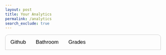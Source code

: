 ```yaml
---
layout: post
title: Your Analytics
permalink: /analytics
search_exclude: true
---
```


<head>
  <link
    rel="stylesheet"
    href="https://cdnjs.cloudflare.com/ajax/libs/animate.css/4.1.1/animate.min.css"
  />
</head>


<style>
    body {
        font-family: Arial;
    }

    /* Style the tab */
    .tab {
        overflow: hidden;
        border: 1px solid #cccccc;
        background-color: transparent;
        border-top-right-radius: 10px;
        border-top-left-radius: 10px;
    }

    /* Style the buttons inside the tab */
    .tab button {
        background-color: inherit;
        float: left;
        border: none;
        outline: none;
        cursor: pointer;
        padding: 14px 16px;
        transition: 0.3s;
        font-size: 17px;
    }

    /* Change background color of buttons on hover */
    .tab button:hover {
        background-color: #5d5d5d !important;
    }

    /* Create an active/current tablink class */
    .tab button.active {
        background-color: #373737 !important;
    }

    /* Style the tab content */
    .tabcontent {
        display: none;
        padding: 6px 12px;
        border: 1px solid #ccc;
        border-bottom-right-radius: 10px;
        border-bottom-left-radius: 10px;
        border-top: none;
    }

    .container {
        display: flex;
        justify-content: left;
        width: 100%;
        max-width: 1200px;
        /* padding: 20px; */
        padding-bottom: 20px;
        padding-top: 20px;
        box-sizing: border-box;
    }

    .profile {
        display: flex;
        align-items: flex-start;
        max-width: 800px;
        width: 100%;
        background-color: #2c3e50;
        padding: 20px;
        border-radius: 10px;
        box-shadow: 0 0 10px rgba(0, 0, 0, 0.1);
    }

    .left-side {
        display: flex;
        flex-direction: column;
        align-items: flex-start;
        margin-right: 20px;
    }

    .avatar {
        border-radius: 50%;
        width: 100px;
        height: 100px;
        margin-bottom: 20px;
    }

    .modal {
        display: none;
        position: fixed;
        z-index: 1;
        left: 0;
        top: 0;
        width: 100%;
        height: 100%;
        overflow: auto;
        background-color: rgba(0, 0, 0, 0.4);
        /* Semi-transparent black background */
        padding-top: 60px;
    }

    .modal-content {
        background-color: #3c4e60;
        /* Same background color as .profile */
        margin: 5% auto;
        padding: 20px;
        border: 1px solid #888888;
        width: 80%;
        border-radius: 10px;
        /* Rounded corners */
        box-shadow: 0 0 10px rgba(255, 0, 0, 0.5);
        /* Red shadow for alert effect */
    }

    .close {
        color: #aaa;
        float: right;
        font-size: 28px;
        font-weight: bold;
    }

    .close:hover,
    .close:focus {
        color: black;
        text-decoration: none;
        cursor: pointer;
    }
</style>

<div class="tab">
    <button class="tablinks" onclick="openTab(event, 'Github')">Github</button>
    <button class="tablinks" onclick="openTab(event, 'Bathroom')">Bathroom</button>
    <button class="tablinks" onclick="openTab(event, 'Grades')">Grades</button>
</div>

<div id="Github" class="tabcontent">
    <h3 style="padding-left: 32px;" class="animate__animated animate__fadeIn">Github</h3>
    <!-- Modal Structure -->
    <div id="dataModal" class="modal">
        <div class="modal-content">
            <span class="close">&times;</span>
            <pre id="modalData"></pre>
        </div>
    </div>
    <!-- Analytics Page -->
    <!-- Analytics Page -->
    <div class="container animate__animated animate__fadeIn">
        <div id="profile" class="profile">
            <div class="left-side">
                <img id="avatar" class="avatar" src="" alt="User Avatar">
                <p id="username"></p>
            </div>
            <div class="details">
                <p id="profile-url"></p>
                <p id="issues-count"></p>
                <p id="prs-count"></p>
                <p id="commits-count"></p>
                <p id="repos-url"></p>
                <p id="public-repos"></p>
                <p id="public-gists"></p>
                <p id="followers"></p>
                <p id="following"></p>
            </div>
        </div>
    </div>
</div>

<!-- Bathroom Tab -->
<div id="Bathroom" class="tabcontent">
    <h3 style="padding-left: 32px;" class="animate__animated animate__fadeIn">Bathroom</h3>
    <div class="container">
        <div class="components">
            <table>
                <thead>
                    <tr>
                        <th>Statistic</th>
                        <th>Value</th>
                    </tr>
                </thead>
                <tbody>
                    <tr>
                        <td>Average Duration (minutes)</td>
                        <td id="avg-duration">placeholder</td>
                    </tr>
                    <tr>
                        <td>Number of Times Gone</td>
                        <td id="num-times">placeholder</td>
                    </tr>
                </tbody>
            </table>
        </div>
    </div>
</div>

<!-- Grades Tab -->
<div id="Grades" class="tabcontent">
    <h3 style="padding-left: 32px;" class="animate__animated animate__fadeIn">Grades</h3>
    <div class="container">
        <div class="components">
            <table id="gradesTable" class="styled-table">
                <thead>
                    <tr>
                        <th>Assignment</th>
                        <th>Grade</th>
                    </tr>
                </thead>
                <tbody>
                    <!-- Dynamic content will be inserted here -->
                </tbody>
            </table>
        </div>
    </div>
</div>

<script>
    function openTab(evt, tabName) {
        var i, tabcontent, tablinks;
        tabcontent = document.getElementsByClassName("tabcontent");
        for (i = 0; i < tabcontent.length; i++) {
            tabcontent[i].style.display = "none";
        }
        tablinks = document.getElementsByClassName("tablinks");
        for (i = 0; i < tablinks.length; i++) {
            tablinks[i].className = tablinks[i].className.replace(" active", "");
        }
        document.getElementById(tabName).style.display = "block";
        evt.currentTarget.className += " active";
    }
</script>

<script type="module">
    import { pythonURI, fetchOptions } from '{{ site.baseurl }}/assets/js/api/config.js';

    // URLs to fetch profile links, user data, and commits
    const profileLinksUrl = `${pythonURI}/api/analytics/github/user/profile_links`;
    const userProfileUrl = `${pythonURI}/api/analytics/github/user`;
    const commitsUrl = `${pythonURI}/api/analytics/github/user/commits`;
    const prsUrl = `${pythonURI}/api/analytics/github/user/prs`;
    const issuesUrl = `${pythonURI}/api/analytics/github/user/issues`;

    async function fetchData() {
        try {
            // Define the fetch requests
            const profileLinksRequest = fetch(profileLinksUrl, fetchOptions);
            const userProfileRequest = fetch(userProfileUrl, fetchOptions);
            const commitsRequest = fetch(commitsUrl, fetchOptions);
            const prsRequest = fetch(prsUrl, fetchOptions);
            const issuesRequest = fetch(issuesUrl, fetchOptions);

            // Run all fetch requests concurrently
            const [profileLinksResponse, userProfileResponse, commitsResponse, prsResponse, issuesResponse] = await Promise.all([
                profileLinksRequest,
                userProfileRequest,
                commitsRequest,
                prsRequest,
                issuesRequest
            ]);

            // Check for errors in the responses
            if (!profileLinksResponse.ok) {
                throw new Error('Failed to fetch profile links: ' + profileLinksResponse.statusText);
            }
            if (!userProfileResponse.ok) {
                throw new Error('Failed to fetch user profile: ' + userProfileResponse.statusText);
            }
            if (!commitsResponse.ok) {
                throw new Error('Failed to fetch commits: ' + commitsResponse.statusText);
            }
            if (!prsResponse.ok) {
                throw new Error('Failed to fetch pull requests: ' + prsResponse.statusText);
            }
            if (!issuesResponse.ok) {
                throw new Error('Failed to fetch issues: ' + issuesResponse.statusText);
            }

            // Parse the JSON data
            const profileLinks = await profileLinksResponse.json();
            const userProfile = await userProfileResponse.json();
            const commitsData = await commitsResponse.json();
            const prsData = await prsResponse.json();
            const issuesData = await issuesResponse.json();

            // Extract commits count
            const commitsArray = commitsData.details_of_commits || [];
            const commitsCount = commitsData.total_commit_contributions || 0;
            const prsArray = prsData.pull_requests || [];
            const prsCount = prsArray.length || 0;
            const issuesArray = issuesData.issues || [];
            const issuesCount = issuesArray.length || 0;

            // Extract relevant information from the user profile data
            const username = userProfile.login || 'N/A';
            const profileUrl = profileLinks.profile_url || 'N/A';
            const avatarUrl = userProfile.avatar_url || '';
            const publicReposUrl = profileLinks.repos_url || 'N/A';  // Added for repos URL
            const publicRepos = userProfile.public_repos || 'N/A';
            const publicGists = userProfile.public_gists || 'N/A';
            const followers = userProfile.followers || 'N/A';
            const following = userProfile.following || 'N/A';

            // Update the HTML elements with the data
            document.getElementById('avatar').src = avatarUrl;
            document.getElementById('username').textContent = `Username: ${username}`;
            document.getElementById('profile-url').innerHTML = `Profile URL: <a href="${profileUrl}" target="_blank">${profileUrl}</a>`;  // Added link to profile URL
            document.getElementById('public-repos').textContent = `Public Repos: ${publicRepos}`;
            document.getElementById('public-gists').textContent = `Public Gists: ${publicGists}`;
            document.getElementById('followers').textContent = `Followers: ${followers}`;

            document.getElementById('commits-count').innerHTML = '<a href="#" class="info-link"><i class="fas fa-info-circle info-icon"></i></a>' + `Commits: ${commitsCount}`;
            document.querySelector('#commits-count .info-link').addEventListener('click', (event) => {
                event.preventDefault();
                showModal(commitsArray);
            });

            document.getElementById('prs-count').innerHTML = '<a href="#" class="info-link"><i class="fas fa-info-circle info-icon"></i></a>' + `Pull Requests: ${prsCount}`;
            document.querySelector('#prs-count .info-link').addEventListener('click', (event) => {
                event.preventDefault();
                showModal(prsArray);
            });

            document.getElementById('issues-count').innerHTML = '<a href="#" class="info-link"><i class="fas fa-info-circle info-icon"></i></a>' + `Issues: ${issuesCount}`;
            document.querySelector('#issues-count .info-link').addEventListener('click', (event) => {
                event.preventDefault();
                showModal(issuesArray);
            });

        } catch (error) {
            console.error('Error fetching data:', error);
        }
    }

    // Function to convert JSON data to a string with clickable links via Regular Expression (RegEx)
    function jsonToHtml(json) {
        const jsonString = JSON.stringify(json, null, 2);
        const urlPattern = /(https?:\/\/[^\s]+)/g;
        return jsonString.replace(urlPattern, '<a href="$1" target="_blank">$1</a>');
    }

    // Function to show modal with data
    function showModal(data) {
        const modal = document.getElementById('dataModal');
        const modalData = document.getElementById('modalData');
        const closeBtn = document.getElementsByClassName['close'](0);

        modalData.innerHTML = jsonToHtml(data);
        modal.style.display = 'block';

        closeBtn.onclick = function () {
            modal.style.display = 'none';
        }

        window.onclick = function (event) {
            if (event.target == modal) {
                modal.style.display = 'none';
            }
        }
    }

    // Call the fetchData function to initiate the requests
    fetchData();
</script>

<script type="module" src="https://unpkg.com/ionicons@7.1.0/dist/ionicons/ionicons.esm.js"></script>
<script nomodule src="https://unpkg.com/ionicons@7.1.0/dist/ionicons/ionicons.js"></script>

<script type="module">
    import { pythonURI, javaURI, fetchOptions } from '{{site.baseurl}}/assets/js/api/config.js';

    function calculateAverageDuration(timeIn) {
        const visits = timeIn.split(',');

        let totalDuration = 0;
        visits.forEach(visit => {
            const [checkIn, checkOut] = visit.split('-');

            // Ensure HH format by padding single-digit hours
            const formatTime = time => {
                const parts = time.split(':');
                if (parts[0].length === 1) parts[0] = '0' + parts[0]; // Pad single-digit hour
                return parts.join(':');
            };

            const checkInTime = new Date('1970-01-01T' + formatTime(checkIn)).getTime();
            const checkOutTime = new Date('1970-01-01T' + formatTime(checkOut)).getTime();

            const duration = (checkOutTime - checkInTime) / 1000 / 60; // Convert to minutes
            totalDuration += duration;
        });

        return totalDuration / visits.length; // Return the average duration in minutes
    }


    function getTinkle(personName) {
        const tinkleURL = javaURI + `/api/tinkle/${personName}`;
        console.log(tinkleURL);
        
        fetch(tinkleURL, { ...fetchOptions, credentials: 'include' })
            .then(response => {
                if (response.status !== 200) {
                    console.error("HTTP status code: " + response.status);
                    return null;
                }
                return response.json(); // Parse the response to JSON
            })
            .then(data => {
                if (data === null) return null;

                // Extract timeIn data
                const timeIn = data.timeIn; // Assuming the timeIn field is like "11:12:05-11:13:06,12:15:10-12:19:12"
                console.log("Time in data:", timeIn);

                // Calculate number of times gone (by counting the commas, add 1)
                const numVisits = timeIn.split(',').length;
                document.getElementById('num-times').textContent = numVisits;

                // Calculate average duration
                const avgDuration = calculateAverageDuration(timeIn);
                document.getElementById('avg-duration').textContent = avgDuration.toFixed(2);
            })
            .catch(err => {
                console.error("Fetch error: ", err);
            });
    }

    function getPerson() {
        const personButton = document.getElementById("fetch_person");
        const URL = javaURI + '/api/person/get';
        
        fetch(URL, { ...fetchOptions, credentials: 'include' })
            .then(response => {
                if (response.status !== 200) {
                    console.error("HTTP status code: " + response.status);
                    return null;
                }
                return response.json(); // Get the person data
            })
            .then(data => {
                if (data === null) return null;
                console.log("Person data:", data);
                window.id = data.id;
                getTinkle(encodeURIComponent(data.name)); // Fetch tinkle data for the person
            })
            .catch(err => {
                console.error("Fetch error: ", err);
            });
    }

    window.onload = async function () {
        getPerson(); // Fetch person data when the page loads
    }
</script>

<script type="module">
    import { javaURI, fetchOptions } from '{{site.baseurl}}/assets/js/api/config.js';
    let userId = -1;
    let grades = [];
    let assignment;

    function populateTable(grades) {
        const tableBody = document.getElementById("gradesTable").getElementsByTagName("tbody")[0];
        
        tableBody.innerHTML = "";

        grades.forEach(stugrade => {
            let row = tableBody.insertRow();

            let cell1 = row.insertCell(0);
            cell1.textContent = stugrade[1];

            let cell2 = row.insertCell(1);
            cell2.textContent = stugrade[0];
        });

        displayAverage(grades);
    }

    function displayAverage(grades) {
        let total = 0;
        let count = grades.length;

        grades.forEach(stugrade => {
            total += parseFloat(stugrade[0]); 
        });

        let average = (total / count).toFixed(2); 

        const averageDiv = document.getElementById("averageDiv");
        if (averageDiv) {
            averageDiv.innerHTML = `<strong>Average Grade: ${average}</strong>`;
        } else {
            const newAverageDiv = document.createElement("div");
            newAverageDiv.id = "averageDiv";
            newAverageDiv.innerHTML = `<strong>Average Grade: ${average}</strong>`;
            document.body.appendChild(newAverageDiv);
        }
    }

    async function getUserId() {
        const url_persons = `${javaURI}/api/person/get`;
        await fetch(url_persons, fetchOptions)
            .then(response => {
                if (!response.ok) {
                    throw new Error(`Spring server response: ${response.status}`);
                }
                return response.json();
            })
            .then(data => {
                userId = data.id;
            })
            .catch(error => {
                console.error("Java Database Error:", error);
            });
    }

    async function fetchAssignmentbyId(assignmentId) {
        try {
            const response = await fetch(javaURI + "/api/assignments/" + String(assignmentId), {
                method: 'GET',
                headers: {
                    'Content-Type': 'application/json',
                }
            });

            if (!response.ok) {
                throw new Error(`Failed to fetch assignments: ${response.statusText}`);
            }

            const assignment = await response.text();
            return assignment;  

        } catch (error) {
            console.error('Error fetching assignments:', error);
        }
    }

    async function getGrades() {
        const urlGrade = javaURI + '/api/synergy/grades';

        try {
            const response = await fetch(urlGrade, {
                method: 'GET',
                credentials: 'include',
            });

            if (!response.ok) {
                throw new Error('Failed to get data: ' + response.statusText);
            }

            const data = await response.json();
            await getUserId();  

            for (const grade of data) {
                if (grade.studentId == userId) {
                    let stugrade = [];
                    stugrade.push(grade.grade);
                    
                    const assignmentDetails = await fetchAssignmentbyId(grade.assignmentId);
                    stugrade.push(assignmentDetails);
                    
                    grades.push(stugrade);
                }
            }

            populateTable(grades);

        } catch (error) {
            console.error('Error fetching grades:', error);
        }
    }

    window.onload = async function() {
        await getUserId();
        await getGrades(); 
    };
</script>